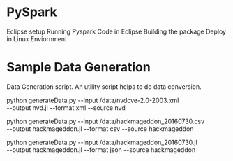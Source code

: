 # PySpark
Eclipse setup
Running Pyspark Code in Eclipse
Building the package
Deploy in Linux Enviornment

# Sample Data Generation

Data Generation script. An utility script helps to do data conversion.

python generateData.py --input /data/nvdcve-2.0-2003.xml \
          --output nvd.jl --format xml --source nvd


python generateData.py --input /data/hackmageddon_20160730.csv \
          --output hackmageddon.jl --format csv --source hackmageddon


python generateData.py --input /data/hackmageddon_20160730.jl \
          --output hackmageddon.jl --format json --source hackmageddon
